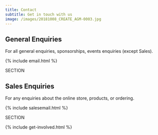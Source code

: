 ```yaml
---
title: Contact
subtitle: Get in touch with us
image: /images/20181008_CREATE_AGM-0003.jpg
---
```

## General Enquiries

For all general enquiries, sponsorships, events enquiries (except Sales).

{% include email.html %}

SECTION

## Sales Enquiries

For any enquiries about the online store, products, or ordering.

{% include salesemail.html %}

SECTION

{% include get-involved.html %}
